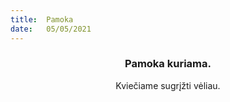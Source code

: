 ```yaml
---
title:  Pamoka
date:   05/05/2021
---
```


### <center>Pamoka kuriama.</center>
<center>Kviečiame sugrįžti vėliau.</center>